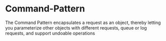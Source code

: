 # Command-Pattern
The Command Pattern encapsulates a request as an object, thereby letting you parameterize other objects with different requests, queue or log requests, and support undoable operations


